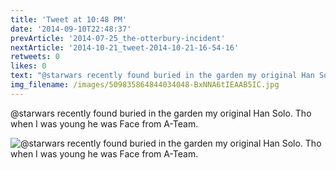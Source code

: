 ```yaml
---
title: 'Tweet at 10:48 PM'
date: '2014-09-10T22:48:37'
prevArticle: '2014-07-25_the-otterbury-incident'
nextArticle: '2014-10-21_tweet-2014-10-21-16-54-16'
retweets: 0
likes: 0
text: "@starwars recently found buried in the garden my original Han Solo. Tho when I was young he was Face from A-Team."
img_filename: /images/509835864844034048-BxNNA6tIEAAB5IC.jpg
---
```

@starwars recently found buried in the garden my original Han Solo. Tho when I was young he was Face from A-Team.

![@starwars recently found buried in the garden my original Han Solo. Tho when I was young he was Face from A-Team.](/images/509835864844034048-BxNNA6tIEAAB5IC.jpg "@starwars recently found buried in the garden my original Han Solo. Tho when I was young he was Face from A-Team.")